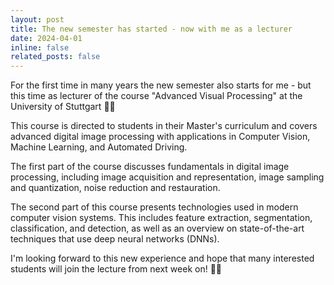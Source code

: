 ```yaml
---
layout: post
title: The new semester has started - now with me as a lecturer
date: 2024-04-01
inline: false
related_posts: false
---
```


For the first time in many years the new semester also starts for me - but this time as lecturer of the course "Advanced Visual Processing" at the University of Stuttgart 👩‍🏫 

This course is directed to students in their Master's curriculum and covers advanced digital image processing with applications in Computer Vision, Machine Learning, and Automated Driving.

The first part of the course discusses fundamentals in digital image processing, including image acquisition and representation, image sampling and quantization, noise reduction and restauration.

The second part of this course presents technologies used in modern computer vision systems. This includes feature extraction, segmentation, classification, and detection, as well as an overview on state-of-the-art techniques that use deep neural networks (DNNs).

I'm looking forward to this new experience and hope that many interested students will join the lecture from next week on! 👩‍🎓 
